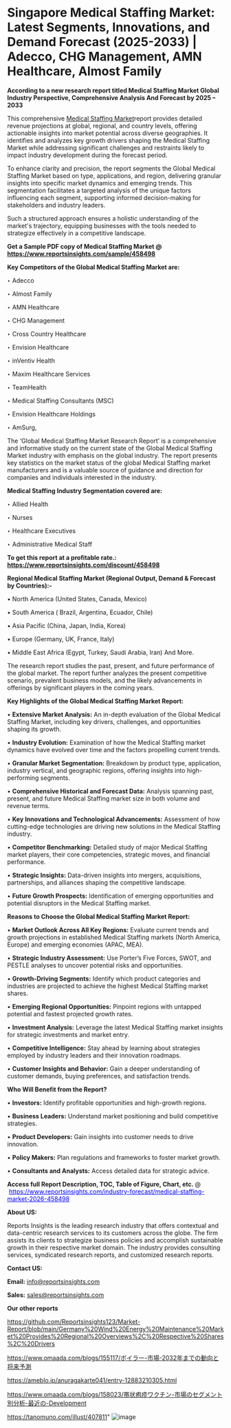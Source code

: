 # Singapore Medical Staffing Market: Latest Segments, Innovations, and Demand Forecast (2025-2033) | Adecco, CHG Management, AMN Healthcare, Almost Family

<strong>According to a new research report titled Medical Staffing Market Global Industry Perspective, Comprehensive Analysis And Forecast by 2025 – 2033</strong>

This comprehensive <a href=https://www.reportsinsights.com/sample/458498>Medical Staffing Market</a>report provides detailed revenue projections at global, regional, and country levels, offering actionable insights into market potential across diverse geographies. It identifies and analyzes key growth drivers shaping the Medical Staffing Market while addressing significant challenges and restraints likely to impact industry development during the forecast period.

To enhance clarity and precision, the report segments the Global Medical Staffing Market based on type, applications, and region, delivering granular insights into specific market dynamics and emerging trends. This segmentation facilitates a targeted analysis of the unique factors influencing each segment, supporting informed decision-making for stakeholders and industry leaders.

Such a structured approach ensures a holistic understanding of the market's trajectory, equipping businesses with the tools needed to strategize effectively in a competitive landscape.

<strong>Get a Sample PDF copy of Medical Staffing Market </strong><strong>@<a href=https://www.reportsinsights.com/sample/458498 style=color:#0000ff;> https://www.reportsinsights.com/sample/458498</a></strong></font>

<strong>Key Competitors of the Global Medical Staffing Market are:</strong>

‣ Adecco

‣ Almost Family

‣ AMN Healthcare

‣ CHG Management

‣ Cross Country Healthcare

‣ Envision Healthcare

‣ inVentiv Health

‣ Maxim Healthcare Services

‣ TeamHealth

‣ Medical Staffing Consultants (MSC)

‣ Envision Healthcare Holdings

‣ AmSurg,

The ‘Global Medical Staffing Market Research Report’ is a comprehensive and informative study on the current state of the Global Medical Staffing Market industry with emphasis on the global industry. The report presents key statistics on the market status of the global Medical Staffing market manufacturers and is a valuable source of guidance and direction for companies and individuals interested in the industry.

<strong>Medical Staffing Industry Segmentation covered are:</strong>

‣ Allied Health

‣ Nurses

‣ Healthcare Executives

‣ Administrative Medical Staff

<strong>To get this report at a profitable rate.: <a href=https://www.reportsinsights.com/discount/458498 style=color:#0000ff;>https://www.reportsinsights.com/discount/458498</a></strong></font>

<strong>Regional Medical Staffing Market (Regional Output, Demand &amp; Forecast by Countries):-</strong>

• North America (United States, Canada, Mexico)

• South America ( Brazil, Argentina, Ecuador, Chile)

• Asia Pacific (China, Japan, India, Korea)

• Europe (Germany, UK, France, Italy)

• Middle East Africa (Egypt, Turkey, Saudi Arabia, Iran) And More.

The research report studies the past, present, and future performance of the global market. The report further analyzes the present competitive scenario, prevalent business models, and the likely advancements in offerings by significant players in the coming years.

<strong>Key Highlights of the Global Medical Staffing Market Report:</strong>

• <strong>Extensive Market Analysis:</strong> An in-depth evaluation of the Global Medical Staffing Market, including key drivers, challenges, and opportunities shaping its growth.

• <strong>Industry Evolution:</strong> Examination of how the Medical Staffing market dynamics have evolved over time and the factors propelling current trends.

• <strong>Granular Market Segmentation:</strong> Breakdown by product type, application, industry vertical, and geographic regions, offering insights into high-performing segments.

• <strong>Comprehensive Historical and Forecast Data:</strong> Analysis spanning past, present, and future Medical Staffing market size in both volume and revenue terms.

• <strong>Key Innovations and Technological Advancements:</strong> Assessment of how cutting-edge technologies are driving new solutions in the Medical Staffing industry.

• <strong>Competitor Benchmarking:</strong> Detailed study of major Medical Staffing market players, their core competencies, strategic moves, and financial performance.

• <strong>Strategic Insights:</strong> Data-driven insights into mergers, acquisitions, partnerships, and alliances shaping the competitive landscape.

• <strong>Future Growth Prospects:</strong> Identification of emerging opportunities and potential disruptors in the Medical Staffing market.

<strong>Reasons to Choose the Global Medical Staffing Market Report:</strong>

• <strong>Market Outlook Across All Key Regions:</strong> Evaluate current trends and growth projections in established Medical Staffing markets (North America, Europe) and emerging economies (APAC, MEA).

• <strong>Strategic Industry Assessment:</strong> Use Porter’s Five Forces, SWOT, and PESTLE analyses to uncover potential risks and opportunities.

• <strong>Growth-Driving Segments:</strong> Identify which product categories and industries are projected to achieve the highest Medical Staffing market shares.

• <strong>Emerging Regional Opportunities:</strong> Pinpoint regions with untapped potential and fastest projected growth rates.

• <strong>Investment Analysis:</strong> Leverage the latest Medical Staffing market insights for strategic investments and market entry.

• <strong>Competitive Intelligence:</strong> Stay ahead by learning about strategies employed by industry leaders and their innovation roadmaps.

• <strong>Customer Insights and Behavior:</strong> Gain a deeper understanding of customer demands, buying preferences, and satisfaction trends.

<strong>Who Will Benefit from the Report?</strong>

• <strong>Investors:</strong> Identify profitable opportunities and high-growth regions.

• <strong>Business Leaders:</strong> Understand market positioning and build competitive strategies.

• <strong>Product Developers:</strong> Gain insights into customer needs to drive innovation.

• <strong>Policy Makers:</strong> Plan regulations and frameworks to foster market growth.

• <strong>Consultants and Analysts:</strong> Access detailed data for strategic advice.
</ul>
<strong>Access full Report Description, TOC, Table of Figure, Chart, etc. </strong>@  <a href=https://www.reportsinsights.com/industry-forecast/medical-staffing-market-2026-458498 style=color:#0000ff;>https://www.reportsinsights.com/industry-forecast/medical-staffing-market-2026-458498</a></font>

<strong><strong>About US</strong>:</strong>

Reports Insights is the leading research industry that offers contextual and data-centric research services to its customers across the globe. The firm assists its clients to strategize business policies and accomplish sustainable growth in their respective market domain. The industry provides consulting services, syndicated research reports, and customized research reports.

<strong>Contact US:</strong>

<p class=""""><b>Email:</b> <a href=mailto:info@reportsinsights.com>info@reportsinsights.com</a></p>
<p class=""""><b>Sales:</b> <a href=mailto:sales@reportsinsights.com>sales@reportsinsights.com</a></p>

<strong>Our other reports</strong>

<a href=https://github.com/Reportsinsights123/Market-Report/blob/main/Germany%20Wind%20Energy%20Maintenance%20Market%20Provides%20Regional%20Overviews%2C%20Respective%20Shares%2C%20Drivers>https://github.com/Reportsinsights123/Market-Report/blob/main/Germany%20Wind%20Energy%20Maintenance%20Market%20Provides%20Regional%20Overviews%2C%20Respective%20Shares%2C%20Drivers</a>

<a href=https://www.omaada.com/blogs/155117/ボイラー-市場-2032年までの動向と将来予測>https://www.omaada.com/blogs/155117/ボイラー-市場-2032年までの動向と将来予測</a>

<a href=https://ameblo.jp/anuragakarte041/entry-12883210305.html>https://ameblo.jp/anuragakarte041/entry-12883210305.html</a>

<a href=https://www.omaada.com/blogs/158023/帯状疱疹ワクチン-市場のセグメント別分析-最近の-Development>https://www.omaada.com/blogs/158023/帯状疱疹ワクチン-市場のセグメント別分析-最近の-Development</a>

<a href=https://tanomuno.com/illust/407811>https://tanomuno.com/illust/407811</a>"
![image](https://github.com/user-attachments/assets/857ecb04-7b5a-42ee-8e4a-3e23e62fd227)
